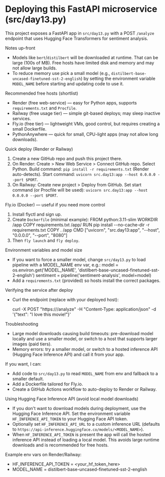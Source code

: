 # Deploying this FastAPI microservice (src/day13.py)

This project exposes a FastAPI app in `src/day13.py` with a POST `/analyze` endpoint that uses Hugging Face Transformers for sentiment analysis.

Notes up-front

- Models like `bert`/`distilbert` will be downloaded at runtime. That can be large (100s of MB). Free hosts have limited disk and memory and may not allow large builds.
- To reduce memory use pick a small model (e.g., `distilbert-base-uncased-finetuned-sst-2-english`) by setting the environment variable `MODEL_NAME` before starting and updating code to use it.

Recommended free hosts (shortlist)

- Render (free web-service) — easy for Python apps, supports `requirements.txt` and `Procfile`.
- Railway (free usage tier) — simple git-based deploys; may sleep inactive services.
- Fly.io (free tier) — lightweight VMs, good control, but requires creating a small Dockerfile.
- PythonAnywhere — quick for small, CPU-light apps (may not allow long downloads).

Quick deploy (Render or Railway)

1. Create a new GitHub repo and push this project there.
2. On Render: Create > New Web Service > Connect GitHub repo. Select Python. Build command: `pip install -r requirements.txt` (Render auto-detects). Start command: `uvicorn src.day13:app --host 0.0.0.0 --port $PORT`.
3. On Railway: Create new project > Deploy from GitHub. Set start command (or Procfile will be used): `uvicorn src.day13:app --host 0.0.0.0 --port $PORT`.

Fly.io (Docker) — useful if you need more control

1. Install flyctl and sign up.
2. Create `Dockerfile` (minimal example):
   FROM python:3.11-slim
   WORKDIR /app
   COPY requirements.txt /app/
   RUN pip install --no-cache-dir -r requirements.txt
   COPY . /app
   CMD ["uvicorn", "src.day13:app", "--host", "0.0.0.0", "--port", "8080"]
3. Then `fly launch` and `fly deploy`.

Environment variables and model size

- If you want to force a smaller model, change `src/day13.py` to load pipeline with a MODEL_NAME env var, e.g.:
  model = os.environ.get('MODEL_NAME', 'distilbert-base-uncased-finetuned-sst-2-english')
  sentiment = pipeline('sentiment-analysis', model=model)
- Add a `requirements.txt` (provided) so hosts install the correct packages.

Verifying the service after deploy

- Curl the endpoint (replace <URL> with your deployed host):

  curl -X POST "https://<URL>/analyze" -H "Content-Type: application/json" -d '{"text": "I love this movie!"}'

Troubleshooting

- Large model downloads causing build timeouts: pre-download model locally and use a smaller model, or switch to a host that supports larger images (paid tiers).
- Memory errors: try a smaller model, or switch to a hosted inference API (Hugging Face Inference API) and call it from your app.

If you want, I can:

- Add code to `src/day13.py` to read `MODEL_NAME` from env and fallback to a smaller default.
- Add a Dockerfile tailored for Fly.io.
- Create a GitHub Actions workflow to auto-deploy to Render or Railway.

Using Hugging Face Inference API (avoid local model downloads)

- If you don't want to download models during deployment, use the Hugging Face Inference API. Set the environment variable `HF_INFERENCE_API_TOKEN` to your Hugging Face API token.
- Optionally set `HF_INFERENCE_API_URL` to a custom inference URL (defaults to `https://api-inference.huggingface.co/models/<MODEL_NAME>`).
- When `HF_INFERENCE_API_TOKEN` is present the app will call the hosted inference API instead of loading a local model. This avoids large runtime downloads and is recommended for free hosts.

Example env vars on Render/Railway:

- HF_INFERENCE_API_TOKEN = <your_hf_token_here>
- MODEL_NAME = distilbert-base-uncased-finetuned-sst-2-english
